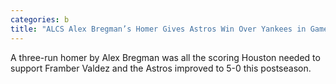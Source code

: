 ```yaml
---
categories: b
title: "ALCS Alex Bregman’s Homer Gives Astros Win Over Yankees in Game 2"
---
```

A three-run homer by Alex Bregman was all the scoring Houston needed to support Framber Valdez and the Astros improved to 5-0 this postseason.